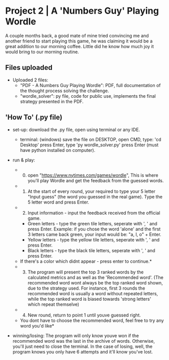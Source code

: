 # Project 2 | A 'Numbers Guy' Playing Wordle

A couple months back, 
a good mate of mine tried convincing me and another friend to start playing this game, 
he was claiming it would be a great addition to our morning coffee.
Little did he know how much joy it would bring to our morning routine.

## Files uploaded

- Uploaded 2 files:
	- "PDF - A Numbers Guy Playing Wordle": PDF, full documentation of the thought process solving the challenge.
	- "wordle_solver": py file, code for public use, implements the final strategy presented in the PDF.
				
## 'How To' (.py file)
- set-up: download the .py file, open using terminal or any IDE.
	- terminal: (windows) save the file on DESKTOP, open CMD, type: 'cd Desktop' press Enter, type 'py wordle_solver.py' press Enter (must have python installed on computer).

- run & play:
	- 0. open "https://www.nytimes.com/games/wordle", This is where you'll play Wordle and get the feedback from the guessed words.  
	- 1. At the start of every round, your required to type your 5 letter "Input guess" (the word you guessed in the real game). Type the 5 letter word and press Enter. 
	- 2. Input information - input the feedback received from the official game. 
		- Green letters - type the green tile letters, seperate with ', ' and press Enter. Example: if you chose the word 'alone' and the first 3 letters came back green, your input would be: "a, l, o" + Enter.
		- Yellow letters - type the yellow tile letters, seperate with ', ' and press Enter.
		- Black letters - type the black tile letters, seperate with ', ' and press Enter.

	* If there's a color which didnt appear - press enter to continue.* 

	- 3. The program will present the top 3 ranked words by the calculated metrics and as well as the 'Recommended word'. (The recommended word wont always be the top ranked word shown, due to the strategy used. For instance, first 3 rounds the recommended word is usually a word without repeated letters, while the top ranked word is biased towards 'strong letters' which repeat themselve)
	- 4. New round, return to point 1 until youve guessed right.

	* You dont have to choose the recommended word, feel free to try any word you'd like* 

- winning/losing: The program will only know youve won if the recommended word was the last in the archive of words. Otherwise, you'll just need to close the terminal. In the case of losing, well, the program knows you only have 6 attempts and it'll know you've lost. 
